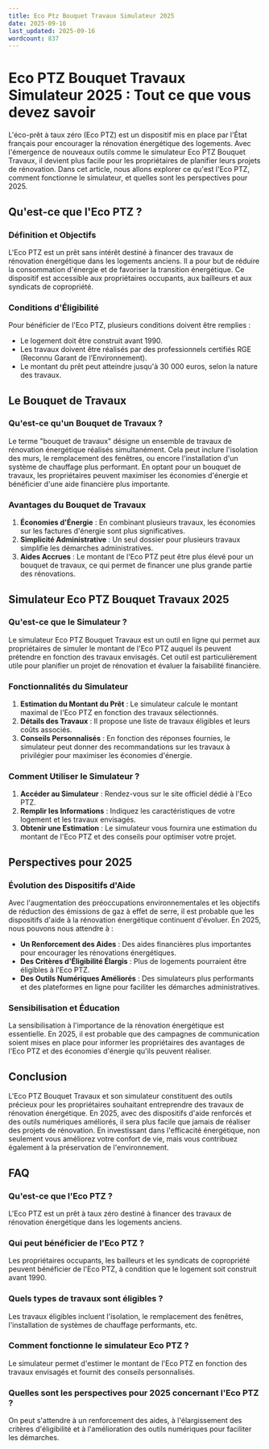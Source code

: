 ```yaml
---
title: Eco Ptz Bouquet Travaux Simulateur 2025
date: 2025-09-16
last_updated: 2025-09-16
wordcount: 837
---
```


# Eco PTZ Bouquet Travaux Simulateur 2025 : Tout ce que vous devez savoir

L'éco-prêt à taux zéro (Eco PTZ) est un dispositif mis en place par l'État français pour encourager la rénovation énergétique des logements. Avec l'émergence de nouveaux outils comme le simulateur Eco PTZ Bouquet Travaux, il devient plus facile pour les propriétaires de planifier leurs projets de rénovation. Dans cet article, nous allons explorer ce qu'est l'Eco PTZ, comment fonctionne le simulateur, et quelles sont les perspectives pour 2025.

## Qu'est-ce que l'Eco PTZ ?

### Définition et Objectifs

L'Eco PTZ est un prêt sans intérêt destiné à financer des travaux de rénovation énergétique dans les logements anciens. Il a pour but de réduire la consommation d'énergie et de favoriser la transition énergétique. Ce dispositif est accessible aux propriétaires occupants, aux bailleurs et aux syndicats de copropriété.

### Conditions d'Éligibilité

Pour bénéficier de l'Eco PTZ, plusieurs conditions doivent être remplies :
- Le logement doit être construit avant 1990.
- Les travaux doivent être réalisés par des professionnels certifiés RGE (Reconnu Garant de l’Environnement).
- Le montant du prêt peut atteindre jusqu'à 30 000 euros, selon la nature des travaux.

## Le Bouquet de Travaux

### Qu'est-ce qu'un Bouquet de Travaux ?

Le terme "bouquet de travaux" désigne un ensemble de travaux de rénovation énergétique réalisés simultanément. Cela peut inclure l'isolation des murs, le remplacement des fenêtres, ou encore l'installation d'un système de chauffage plus performant. En optant pour un bouquet de travaux, les propriétaires peuvent maximiser les économies d'énergie et bénéficier d'une aide financière plus importante.

### Avantages du Bouquet de Travaux

1. **Économies d'Énergie** : En combinant plusieurs travaux, les économies sur les factures d'énergie sont plus significatives.
2. **Simplicité Administrative** : Un seul dossier pour plusieurs travaux simplifie les démarches administratives.
3. **Aides Accrues** : Le montant de l'Eco PTZ peut être plus élevé pour un bouquet de travaux, ce qui permet de financer une plus grande partie des rénovations.

## Simulateur Eco PTZ Bouquet Travaux 2025

### Qu'est-ce que le Simulateur ?

Le simulateur Eco PTZ Bouquet Travaux est un outil en ligne qui permet aux propriétaires de simuler le montant de l'Eco PTZ auquel ils peuvent prétendre en fonction des travaux envisagés. Cet outil est particulièrement utile pour planifier un projet de rénovation et évaluer la faisabilité financière.

### Fonctionnalités du Simulateur

1. **Estimation du Montant du Prêt** : Le simulateur calcule le montant maximal de l'Eco PTZ en fonction des travaux sélectionnés.
2. **Détails des Travaux** : Il propose une liste de travaux éligibles et leurs coûts associés.
3. **Conseils Personnalisés** : En fonction des réponses fournies, le simulateur peut donner des recommandations sur les travaux à privilégier pour maximiser les économies d'énergie.

### Comment Utiliser le Simulateur ?

1. **Accéder au Simulateur** : Rendez-vous sur le site officiel dédié à l'Eco PTZ.
2. **Remplir les Informations** : Indiquez les caractéristiques de votre logement et les travaux envisagés.
3. **Obtenir une Estimation** : Le simulateur vous fournira une estimation du montant de l'Eco PTZ et des conseils pour optimiser votre projet.

## Perspectives pour 2025

### Évolution des Dispositifs d'Aide

Avec l'augmentation des préoccupations environnementales et les objectifs de réduction des émissions de gaz à effet de serre, il est probable que les dispositifs d'aide à la rénovation énergétique continuent d'évoluer. En 2025, nous pouvons nous attendre à :
- **Un Renforcement des Aides** : Des aides financières plus importantes pour encourager les rénovations énergétiques.
- **Des Critères d'Éligibilité Élargis** : Plus de logements pourraient être éligibles à l'Eco PTZ.
- **Des Outils Numériques Améliorés** : Des simulateurs plus performants et des plateformes en ligne pour faciliter les démarches administratives.

### Sensibilisation et Éducation

La sensibilisation à l'importance de la rénovation énergétique est essentielle. En 2025, il est probable que des campagnes de communication soient mises en place pour informer les propriétaires des avantages de l'Eco PTZ et des économies d'énergie qu'ils peuvent réaliser.

## Conclusion

L'Eco PTZ Bouquet Travaux et son simulateur constituent des outils précieux pour les propriétaires souhaitant entreprendre des travaux de rénovation énergétique. En 2025, avec des dispositifs d'aide renforcés et des outils numériques améliorés, il sera plus facile que jamais de réaliser des projets de rénovation. En investissant dans l'efficacité énergétique, non seulement vous améliorez votre confort de vie, mais vous contribuez également à la préservation de l'environnement.

## FAQ

### Qu'est-ce que l'Eco PTZ ?

L'Eco PTZ est un prêt à taux zéro destiné à financer des travaux de rénovation énergétique dans les logements anciens.

### Qui peut bénéficier de l'Eco PTZ ?

Les propriétaires occupants, les bailleurs et les syndicats de copropriété peuvent bénéficier de l'Eco PTZ, à condition que le logement soit construit avant 1990.

### Quels types de travaux sont éligibles ?

Les travaux éligibles incluent l'isolation, le remplacement des fenêtres, l'installation de systèmes de chauffage performants, etc.

### Comment fonctionne le simulateur Eco PTZ ?

Le simulateur permet d'estimer le montant de l'Eco PTZ en fonction des travaux envisagés et fournit des conseils personnalisés.

### Quelles sont les perspectives pour 2025 concernant l'Eco PTZ ?

On peut s'attendre à un renforcement des aides, à l'élargissement des critères d'éligibilité et à l'amélioration des outils numériques pour faciliter les démarches.